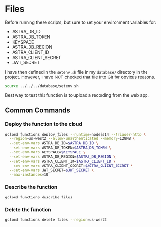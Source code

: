 # Files

Before running these scripts, but sure to set your environment variables for:

- ASTRA_DB_ID
- ASTRA_DB_TOKEN
- KEYSPACE
- ASTRA_DB_REGION
- ASTRA_CLIENT_ID
- ASTRA_CLIENT_SECRET
- JWT_SECRET

I have then defined in the ```setenv.sh``` file in my ```database/``` directory in
the project. However, I have NOT checked that file into Git for obvious reasons.

```sh
source ../../../database/setenv.sh
```

Best way to test this function is to upload a recording from the web app.

## Common Commands

### Deploy the function to the cloud

```sh
gcloud functions deploy files --runtime=nodejs14 --trigger-http \
  --region=us-west2 --allow-unauthenticated --memory=128MB \
  --set-env-vars ASTRA_DB_ID=$ASTRA_DB_ID \
  --set-env-vars ASTRA_DB_TOKEN=$ASTRA_DB_TOKEN \
  --set-env-vars KEYSPACE=$KEYSPACE \
  --set-env-vars ASTRA_DB_REGION=$ASTRA_DB_REGION \
  --set-env-vars ASTRA_CLIENT_ID=$ASTRA_CLIENT_ID \
  --set-env-vars ASTRA_CLIENT_SECRET=$ASTRA_CLIENT_SECRET \
  --set-env-vars JWT_SECRET=$JWT_SECRET \
  --max-instances=10
```

### Describe the function

```sh
gcloud functions describe files
```

### Delete the function

```sh
gcloud functions delete files --region=us-west2
```
